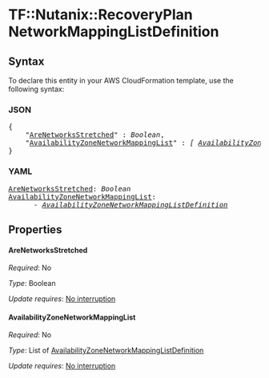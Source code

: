 # TF::Nutanix::RecoveryPlan NetworkMappingListDefinition

## Syntax

To declare this entity in your AWS CloudFormation template, use the following syntax:

### JSON

<pre>
{
    "<a href="#arenetworksstretched" title="AreNetworksStretched">AreNetworksStretched</a>" : <i>Boolean</i>,
    "<a href="#availabilityzonenetworkmappinglist" title="AvailabilityZoneNetworkMappingList">AvailabilityZoneNetworkMappingList</a>" : <i>[ <a href="availabilityzonenetworkmappinglistdefinition.md">AvailabilityZoneNetworkMappingListDefinition</a>, ... ]</i>
}
</pre>

### YAML

<pre>
<a href="#arenetworksstretched" title="AreNetworksStretched">AreNetworksStretched</a>: <i>Boolean</i>
<a href="#availabilityzonenetworkmappinglist" title="AvailabilityZoneNetworkMappingList">AvailabilityZoneNetworkMappingList</a>: <i>
      - <a href="availabilityzonenetworkmappinglistdefinition.md">AvailabilityZoneNetworkMappingListDefinition</a></i>
</pre>

## Properties

#### AreNetworksStretched

_Required_: No

_Type_: Boolean

_Update requires_: [No interruption](https://docs.aws.amazon.com/AWSCloudFormation/latest/UserGuide/using-cfn-updating-stacks-update-behaviors.html#update-no-interrupt)

#### AvailabilityZoneNetworkMappingList

_Required_: No

_Type_: List of <a href="availabilityzonenetworkmappinglistdefinition.md">AvailabilityZoneNetworkMappingListDefinition</a>

_Update requires_: [No interruption](https://docs.aws.amazon.com/AWSCloudFormation/latest/UserGuide/using-cfn-updating-stacks-update-behaviors.html#update-no-interrupt)

